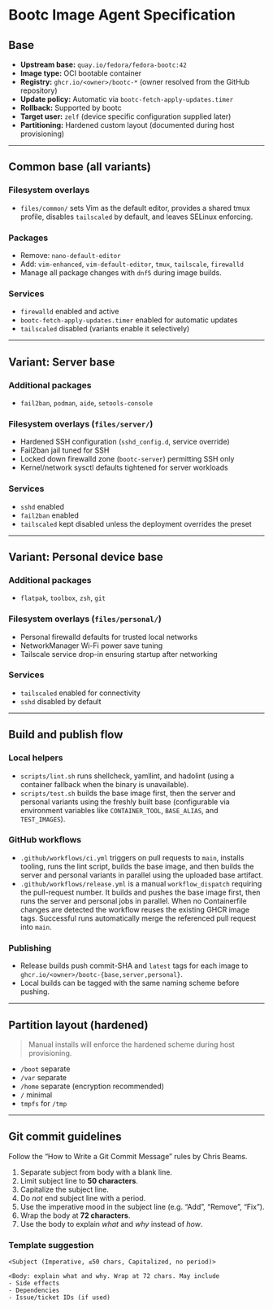 # Bootc Image Agent Specification

## Base

- **Upstream base:** `quay.io/fedora/fedora-bootc:42`
- **Image type:** OCI bootable container
- **Registry:** `ghcr.io/<owner>/bootc-*` (owner resolved from the GitHub repository)
- **Update policy:** Automatic via `bootc-fetch-apply-updates.timer`
- **Rollback:** Supported by bootc
- **Target user:** `zelf` (device specific configuration supplied later)
- **Partitioning:** Hardened custom layout (documented during host provisioning)

---

## Common base (all variants)

### Filesystem overlays
- `files/common/` sets Vim as the default editor, provides a shared tmux profile,
  disables `tailscaled` by default, and leaves SELinux enforcing.

### Packages
- Remove: `nano-default-editor`
- Add: `vim-enhanced`, `vim-default-editor`, `tmux`, `tailscale`, `firewalld`
- Manage all package changes with `dnf5` during image builds.

### Services
- `firewalld` enabled and active
- `bootc-fetch-apply-updates.timer` enabled for automatic updates
- `tailscaled` disabled (variants enable it selectively)

---

## Variant: Server base

### Additional packages
- `fail2ban`, `podman`, `aide`, `setools-console`

### Filesystem overlays (`files/server/`)
- Hardened SSH configuration (`sshd_config.d`, service override)
- Fail2ban jail tuned for SSH
- Locked down firewalld zone (`bootc-server`) permitting SSH only
- Kernel/network sysctl defaults tightened for server workloads

### Services
- `sshd` enabled
- `fail2ban` enabled
- `tailscaled` kept disabled unless the deployment overrides the preset

---

## Variant: Personal device base

### Additional packages
- `flatpak`, `toolbox`, `zsh`, `git`

### Filesystem overlays (`files/personal/`)
- Personal firewalld defaults for trusted local networks
- NetworkManager Wi-Fi power save tuning
- Tailscale service drop-in ensuring startup after networking

### Services
- `tailscaled` enabled for connectivity
- `sshd` disabled by default

---

## Build and publish flow

### Local helpers
- `scripts/lint.sh` runs shellcheck, yamllint, and hadolint (using a container
  fallback when the binary is unavailable).
- `scripts/test.sh` builds the base image first, then the server and personal
  variants using the freshly built base (configurable via environment
  variables like `CONTAINER_TOOL`, `BASE_ALIAS`, and `TEST_IMAGES`).

### GitHub workflows
- `.github/workflows/ci.yml` triggers on pull requests to `main`, installs
  tooling, runs the lint script, builds the base image, and then builds the
  server and personal variants in parallel using the uploaded base artifact.
- `.github/workflows/release.yml` is a manual `workflow_dispatch` requiring the
  pull-request number. It builds and pushes the base image first, then runs the
  server and personal jobs in parallel. When no Containerfile changes are
  detected the workflow reuses the existing GHCR image tags. Successful runs
  automatically merge the referenced pull request into `main`.

### Publishing
- Release builds push commit-SHA and `latest` tags for each image to
  `ghcr.io/<owner>/bootc-{base,server,personal}`.
- Local builds can be tagged with the same naming scheme before pushing.

---

## Partition layout (hardened)

> Manual installs will enforce the hardened scheme during host provisioning.
- `/boot` separate
- `/var` separate
- `/home` separate (encryption recommended)
- `/` minimal
- `tmpfs` for `/tmp`

---

## Git commit guidelines

Follow the “How to Write a Git Commit Message” rules by Chris Beams.

1. Separate subject from body with a blank line.
2. Limit subject line to **50 characters**.
3. Capitalize the subject line.
4. Do *not* end subject line with a period.
5. Use the imperative mood in the subject line (e.g. “Add”, “Remove”, “Fix”).
6. Wrap the body at **72 characters**.
7. Use the body to explain *what* and *why* instead of *how*.

### Template suggestion

```text
<Subject (Imperative, ≤50 chars, Capitalized, no period)>

<Body: explain what and why. Wrap at 72 chars. May include
- Side effects
- Dependencies
- Issue/ticket IDs (if used)
```
